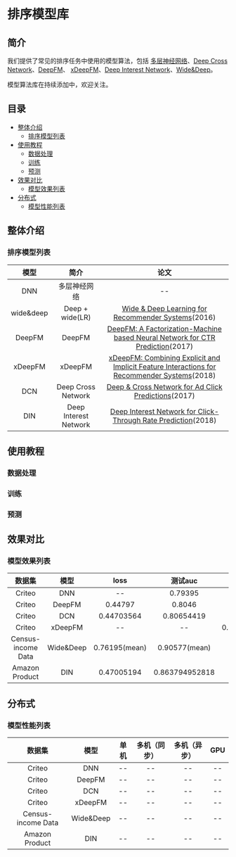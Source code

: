 # 排序模型库

## 简介
我们提供了常见的排序任务中使用的模型算法，包括 [多层神经网络](http://gitlab.baidu.com/tangwei12/paddlerec/tree/develop/models/rank/dnn)、[Deep Cross Network](http://gitlab.baidu.com/tangwei12/paddlerec/tree/develop/models/rank/dcn)、[DeepFM](http://gitlab.baidu.com/tangwei12/paddlerec/tree/develop/models/rank/deepfm)、 [xDeepFM](http://gitlab.baidu.com/tangwei12/paddlerec/tree/develop/models/rank/xdeepfm)、[Deep Interest Network](http://gitlab.baidu.com/tangwei12/paddlerec/tree/develop/models/rank/din)、[Wide&Deep](http://gitlab.baidu.com/tangwei12/paddlerec/tree/develop/models/rank/wide_deep)。

模型算法库在持续添加中，欢迎关注。

## 目录
* [整体介绍](#整体介绍)
    * [排序模型列表](#排序模型列表)
* [使用教程](#使用教程)
    * [数据处理](#数据处理)
    * [训练](#训练)
    * [预测](#预测)
* [效果对比](#效果对比)
    * [模型效果列表](#模型效果列表)
* [分布式](#分布式)
    * [模型性能列表](#模型性能列表)

## 整体介绍
### 排序模型列表

|       模型        |       简介        |       论文        |
| :------------------: | :--------------------: | :---------: |
| DNN | 多层神经网络 | -- |
| wide&deep | Deep + wide(LR) | [Wide & Deep Learning for Recommender Systems](https://dl.acm.org/doi/abs/10.1145/2988450.2988454)(2016) |
| DeepFM | DeepFM | [DeepFM: A Factorization-Machine based Neural Network for CTR Prediction](https://arxiv.org/abs/1703.04247)(2017) |
| xDeepFM | xDeepFM | [xDeepFM: Combining Explicit and Implicit Feature Interactions for Recommender Systems](https://dl.acm.org/doi/abs/10.1145/3219819.3220023)(2018) |
| DCN | Deep Cross Network | [Deep & Cross Network for Ad Click Predictions](https://dl.acm.org/doi/abs/10.1145/3124749.3124754)(2017) |
| DIN | Deep Interest Network | [Deep Interest Network for Click-Through Rate Prediction](https://dl.acm.org/doi/abs/10.1145/3219819.3219823)(2018) |

## 使用教程
### 数据处理
### 训练
### 预测

## 效果对比
### 模型效果列表

|       数据集        |       模型       |       loss        |       测试auc          |       acc         |       mae          |
| :------------------: | :--------------------: | :---------: |:---------: | :---------: |:---------: |
|       Criteo        |       DNN       |       --        |       0.79395          |       --          |       --          |
|       Criteo        |       DeepFM       |       0.44797        |       0.8046          |       --          |       --          |
|       Criteo        |       DCN       |       0.44703564        |       0.80654419          |       --          |       --          |
|       Criteo        |       xDeepFM       |       --        |       --          |       0.48657          |       --          |
|       Census-income Data        |       Wide&Deep       |       0.76195(mean)         |       0.90577(mean)          |       --          |       --          |
|       Amazon Product        |       DIN       |       0.47005194        |       0.863794952818         |       --          |       --          |

## 分布式
### 模型性能列表
|       数据集        |       模型       |       单机        |       多机（同步）          |       多机（异步）          |       GPU          |
| :------------------: | :--------------------: | :---------: |:---------: |:---------: |:---------: |
|       Criteo        |       DNN       |       --        |       --          |       --          |       --          |
|       Criteo        |       DeepFM       |       --        |       --          |       --          |       --          |
|       Criteo        |       DCN       |       --        |       --          |       --          |       --          |
|       Criteo        |       xDeepFM       |       --        |       --          |       --          |       --          |
|       Census-income Data        |       Wide&Deep       |       --        |       --          |       --          |       --          |
|       Amazon Product        |       DIN       |       --        |       --          |       --          |        --          |
